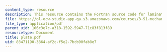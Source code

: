 ```yaml
---
content_type: resource
description: This resource contains the Fortran source code for laminated plate calculations.
file: https://ol-ocw-studio-app-qa.s3.amazonaws.com/courses/3-91-mechanical-behavior-of-plastics-spring-2007/834711903364af2cf5e27bcb90fab8e7_plate.pdf
file_type: application/pdf
parent_uid: 106c3e7c-a318-1592-5947-71c83f813f89
resourcetype: Document
title: plate.pdf
uid: 83471190-3364-af2c-f5e2-7bcb90fab8e7
---
```

